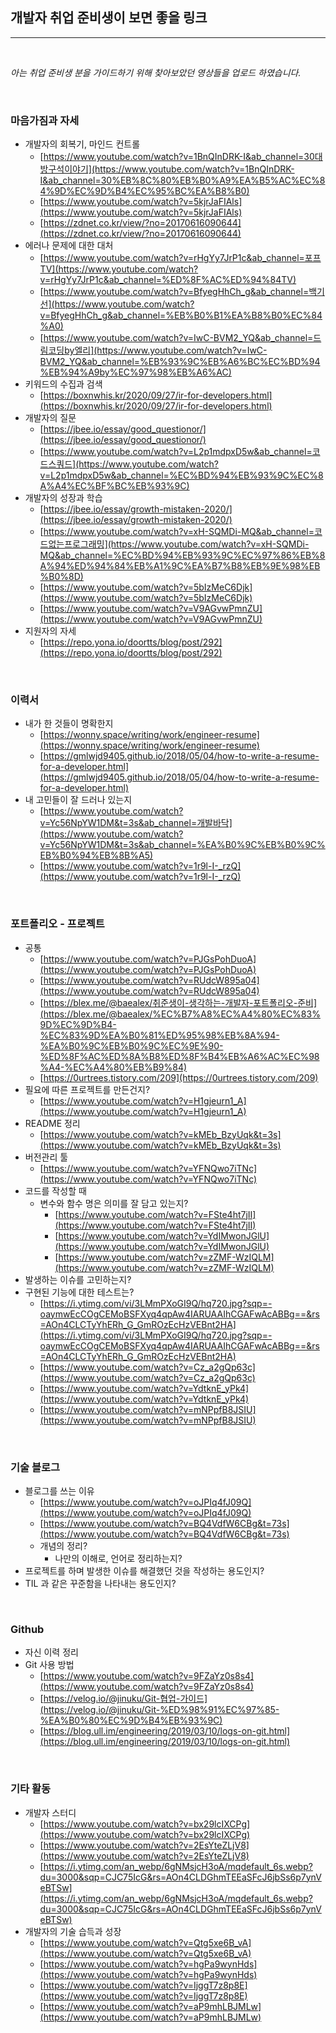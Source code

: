## 개발자 취업 준비생이 보면 좋을 링크

---

<br/>

*아는 취업 준비생 분을 가이드하기 위해 찾아보았던 영상들을 업로드 하였습니다.*

<br/>

### **마음가짐과 자세**

- 개발자의 회복기, 마인드 컨트롤
    - [https://www.youtube.com/watch?v=1BnQInDRK-I&ab_channel=30대방구석이야기](https://www.youtube.com/watch?v=1BnQInDRK-I&ab_channel=30%EB%8C%80%EB%B0%A9%EA%B5%AC%EC%84%9D%EC%9D%B4%EC%95%BC%EA%B8%B0)
    - [https://www.youtube.com/watch?v=5kjrJaFIAls](https://www.youtube.com/watch?v=5kjrJaFIAls)
    - [https://zdnet.co.kr/view/?no=20170616090644](https://zdnet.co.kr/view/?no=20170616090644)
- 에러나 문제에 대한 대처
    - [https://www.youtube.com/watch?v=rHgYy7JrP1c&ab_channel=포프TV](https://www.youtube.com/watch?v=rHgYy7JrP1c&ab_channel=%ED%8F%AC%ED%94%84TV)
    - [https://www.youtube.com/watch?v=BfyegHhCh_g&ab_channel=백기선](https://www.youtube.com/watch?v=BfyegHhCh_g&ab_channel=%EB%B0%B1%EA%B8%B0%EC%84%A0)
    - [https://www.youtube.com/watch?v=IwC-BVM2_YQ&ab_channel=드림코딩by엘리](https://www.youtube.com/watch?v=IwC-BVM2_YQ&ab_channel=%EB%93%9C%EB%A6%BC%EC%BD%94%EB%94%A9by%EC%97%98%EB%A6%AC)
- 키워드의 수집과 검색
    - [https://boxnwhis.kr/2020/09/27/ir-for-developers.html](https://boxnwhis.kr/2020/09/27/ir-for-developers.html)
- 개발자의 질문
    - [https://jbee.io/essay/good_questionor/](https://jbee.io/essay/good_questionor/)
    - [https://www.youtube.com/watch?v=L2p1mdpxD5w&ab_channel=코드스쿼드](https://www.youtube.com/watch?v=L2p1mdpxD5w&ab_channel=%EC%BD%94%EB%93%9C%EC%8A%A4%EC%BF%BC%EB%93%9C)
- 개발자의 성장과 학습
    - [https://jbee.io/essay/growth-mistaken-2020/](https://jbee.io/essay/growth-mistaken-2020/)
    - [https://www.youtube.com/watch?v=xH-SQMDi-MQ&ab_channel=코드없는프로그래밍](https://www.youtube.com/watch?v=xH-SQMDi-MQ&ab_channel=%EC%BD%94%EB%93%9C%EC%97%86%EB%8A%94%ED%94%84%EB%A1%9C%EA%B7%B8%EB%9E%98%EB%B0%8D)
    - [https://www.youtube.com/watch?v=5bIzMeC6Djk](https://www.youtube.com/watch?v=5bIzMeC6Djk)
    - [https://www.youtube.com/watch?v=V9AGvwPmnZU](https://www.youtube.com/watch?v=V9AGvwPmnZU)
- 지원자의 자세
    - [https://repo.yona.io/doortts/blog/post/292](https://repo.yona.io/doortts/blog/post/292)

<br/>

### **이력서**

- 내가 한 것들이 명확한지
    - [https://wonny.space/writing/work/engineer-resume](https://wonny.space/writing/work/engineer-resume)
    - [https://gmlwjd9405.github.io/2018/05/04/how-to-write-a-resume-for-a-developer.html](https://gmlwjd9405.github.io/2018/05/04/how-to-write-a-resume-for-a-developer.html)
- 내 고민들이 잘 드러나 있는지
    - [https://www.youtube.com/watch?v=Yc56NpYW1DM&t=3s&ab_channel=개발바닥](https://www.youtube.com/watch?v=Yc56NpYW1DM&t=3s&ab_channel=%EA%B0%9C%EB%B0%9C%EB%B0%94%EB%8B%A5)
    - [https://www.youtube.com/watch?v=1r9l-I-_rzQ](https://www.youtube.com/watch?v=1r9l-I-_rzQ)

<br/>

### **포트폴리오 - 프로젝트**

- 공통
    - [https://www.youtube.com/watch?v=PJGsPohDuoA](https://www.youtube.com/watch?v=PJGsPohDuoA)
    - [https://www.youtube.com/watch?v=RUdcW895a04](https://www.youtube.com/watch?v=RUdcW895a04)
    - [https://blex.me/@baealex/취준생이-생각하는-개발자-포트폴리오-준비](https://blex.me/@baealex/%EC%B7%A8%EC%A4%80%EC%83%9D%EC%9D%B4-%EC%83%9D%EA%B0%81%ED%95%98%EB%8A%94-%EA%B0%9C%EB%B0%9C%EC%9E%90-%ED%8F%AC%ED%8A%B8%ED%8F%B4%EB%A6%AC%EC%98%A4-%EC%A4%80%EB%B9%84)
    - [https://0urtrees.tistory.com/209](https://0urtrees.tistory.com/209)
- 필요에 따른 프로젝트를 만든건지?
    - [https://www.youtube.com/watch?v=H1gjeurn1_A](https://www.youtube.com/watch?v=H1gjeurn1_A)
- README 정리
    - [https://www.youtube.com/watch?v=kMEb_BzyUqk&t=3s](https://www.youtube.com/watch?v=kMEb_BzyUqk&t=3s)
- 버전관리 툴
    - [https://www.youtube.com/watch?v=YFNQwo7iTNc](https://www.youtube.com/watch?v=YFNQwo7iTNc)
- 코드를 작성할 때
    - 변수와 함수 명은 의미를 잘 담고 있는지?
        - [https://www.youtube.com/watch?v=FSte4ht7jII](https://www.youtube.com/watch?v=FSte4ht7jII)
        - [https://www.youtube.com/watch?v=YdIMwonJGlU](https://www.youtube.com/watch?v=YdIMwonJGlU)
        - [https://www.youtube.com/watch?v=zZMF-WzIQLM](https://www.youtube.com/watch?v=zZMF-WzIQLM)
- 발생하는 이슈를 고민하는지?
- 구현된 기능에 대한 테스트는?
    - [https://i.ytimg.com/vi/3LMmPXoGI9Q/hq720.jpg?sqp=-oaymwEcCOgCEMoBSFXyq4qpAw4IARUAAIhCGAFwAcABBg==&rs=AOn4CLCTyYhERh_G_GmROzEcHzVEBnt2HA](https://i.ytimg.com/vi/3LMmPXoGI9Q/hq720.jpg?sqp=-oaymwEcCOgCEMoBSFXyq4qpAw4IARUAAIhCGAFwAcABBg==&rs=AOn4CLCTyYhERh_G_GmROzEcHzVEBnt2HA)
    - [https://www.youtube.com/watch?v=Cz_a2gQp63c](https://www.youtube.com/watch?v=Cz_a2gQp63c)
    - [https://www.youtube.com/watch?v=YdtknE_yPk4](https://www.youtube.com/watch?v=YdtknE_yPk4)
    - [https://www.youtube.com/watch?v=mNPpfB8JSIU](https://www.youtube.com/watch?v=mNPpfB8JSIU)

<br/>

### **기술 블로그**

- 블로그를 쓰는 이유
    - [https://www.youtube.com/watch?v=oJPIq4fJ09Q](https://www.youtube.com/watch?v=oJPIq4fJ09Q)
    - [https://www.youtube.com/watch?v=BQ4VdfW6CBg&t=73s](https://www.youtube.com/watch?v=BQ4VdfW6CBg&t=73s)
    - 개념의 정리?
        - 나만의 이해로, 언어로 정리하는지?
- 프로젝트를 하며 발생한 이슈를 해결했던 것을 작성하는 용도인지?
- TIL 과 같은 꾸준함을 나타내는 용도인지?

<br/>

### **Github**

- 자신 이력 정리
- Git 사용 방법
    - [https://www.youtube.com/watch?v=9FZaYz0s8s4](https://www.youtube.com/watch?v=9FZaYz0s8s4)
    - [https://velog.io/@jinuku/Git-협업-가이드](https://velog.io/@jinuku/Git-%ED%98%91%EC%97%85-%EA%B0%80%EC%9D%B4%EB%93%9C)
    - [https://blog.ull.im/engineering/2019/03/10/logs-on-git.html](https://blog.ull.im/engineering/2019/03/10/logs-on-git.html)

<br/>

### **기타 활동**

- 개발자 스터디
    - [https://www.youtube.com/watch?v=bx29lcIXCPg](https://www.youtube.com/watch?v=bx29lcIXCPg)
    - [https://www.youtube.com/watch?v=2EsYteZLjV8](https://www.youtube.com/watch?v=2EsYteZLjV8)
    - [https://i.ytimg.com/an_webp/6gNMsjcH3oA/mqdefault_6s.webp?du=3000&sqp=CJC75IcG&rs=AOn4CLDGhmTEEaSFcJ6jbSs6p7ynVeBTSw](https://i.ytimg.com/an_webp/6gNMsjcH3oA/mqdefault_6s.webp?du=3000&sqp=CJC75IcG&rs=AOn4CLDGhmTEEaSFcJ6jbSs6p7ynVeBTSw)
- 개발자의 기술 습득과 성장
    - [https://www.youtube.com/watch?v=Qtg5xe6B_vA](https://www.youtube.com/watch?v=Qtg5xe6B_vA)
    - [https://www.youtube.com/watch?v=hgPa9wynHds](https://www.youtube.com/watch?v=hgPa9wynHds)
    - [https://www.youtube.com/watch?v=IjggT7z8p8E](https://www.youtube.com/watch?v=IjggT7z8p8E)
    - [https://www.youtube.com/watch?v=aP9mhLBJMLw](https://www.youtube.com/watch?v=aP9mhLBJMLw)